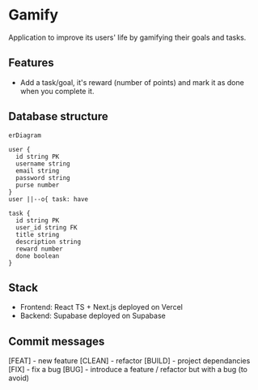 # Gamify

Application to improve its users' life by gamifying their goals and tasks.

## Features

- Add a task/goal, it's reward (number of points) and mark it as done when
  you complete it.

## Database structure

```mermaid
erDiagram

user {
  id string PK
  username string
  email string
  password string
  purse number
}
user ||--o{ task: have

task {
  id string PK
  user_id string FK
  title string
  description string
  reward number
  done boolean
}
```

## Stack

- Frontend: React TS + Next.js deployed on Vercel
- Backend: Supabase deployed on Supabase

## Commit messages

[FEAT] - new feature
[CLEAN] - refactor
[BUILD] - project dependancies
[FIX] - fix a bug
[BUG] - introduce a feature / refactor but with a bug (to avoid)
